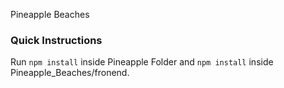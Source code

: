 Pineapple Beaches
### Quick Instructions
  Run `npm install` inside Pineapple Folder and `npm install` inside Pineapple_Beaches/fronend.
